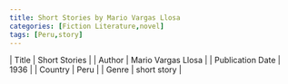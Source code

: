 ```yaml
---
title: Short Stories by Mario Vargas Llosa
categories: [Fiction Literature,novel]
tags: [Peru,story]
---
```

        
| Title | Short Stories  |
| Author |  Mario Vargas Llosa  |
| Publication Date | 1936   |
| Country | Peru |
| Genre | short story  |
        